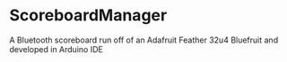 # ScoreboardManager
A Bluetooth scoreboard run off of an Adafruit Feather 32u4 Bluefruit and developed in Arduino IDE
